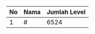 | No | Nama            | Jumlah Level |
|----|-----------------|--------------|
| 1  | #    |    6524        |
